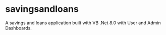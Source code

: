 # savingsandloans
A savings and loans application built with VB .Net 8.0 with User and Admin Dashboards.
